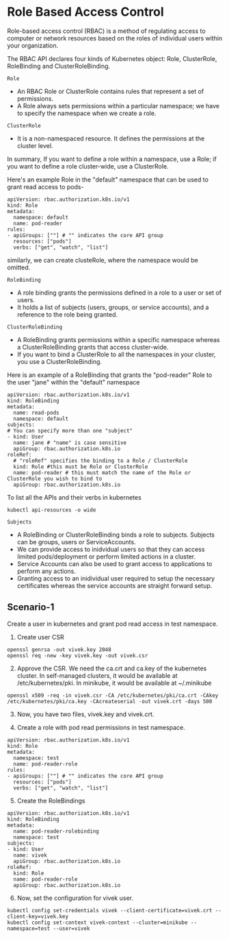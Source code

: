 # Role Based Access Control


Role-based access control (RBAC) is a method of regulating access to computer or network resources based on the roles of individual users within your organization.

The RBAC API declares four kinds of Kubernetes object: Role, ClusterRole, RoleBinding and ClusterRoleBinding. 


`Role` 
- An RBAC Role or ClusterRole contains rules that represent a set of permissions. 
- A Role always sets permissions within a particular namespace; we have to specify the namespace when we create a role.

`ClusterRole`
- It is a non-namespaced resource. It defines the permissions at the cluster level.

In summary, If you want to define a role within a namespace, use a Role; if you want to define a role cluster-wide, use a ClusterRole.

Here's an example Role in the "default" namespace that can be used to grant read access to pods-

```
apiVersion: rbac.authorization.k8s.io/v1
kind: Role
metadata:
  namespace: default
  name: pod-reader
rules:
- apiGroups: [""] # "" indicates the core API group
  resources: ["pods"]
  verbs: ["get", "watch", "list"]
```

similarly, we can create clusteRole, where the namespace would be omitted.  

`RoleBinding`

- A role binding grants the permissions defined in a role to a user or set of users. 
- It holds a list of subjects (users, groups, or service accounts), and a reference to the role being granted.

`ClusterRoleBinding`

- A RoleBinding grants permissions within a specific namespace whereas a ClusterRoleBinding grants that access cluster-wide.
- If you want to bind a ClusterRole to all the namespaces in your cluster, you use a ClusterRoleBinding.

Here is an example of a RoleBinding that grants the "pod-reader" Role to the user "jane" within the "default" namespace

```
apiVersion: rbac.authorization.k8s.io/v1
kind: RoleBinding
metadata:
  name: read-pods
  namespace: default
subjects:
# You can specify more than one "subject"
- kind: User
  name: jane # "name" is case sensitive
  apiGroup: rbac.authorization.k8s.io
roleRef:
  # "roleRef" specifies the binding to a Role / ClusterRole
  kind: Role #this must be Role or ClusterRole
  name: pod-reader # this must match the name of the Role or ClusterRole you wish to bind to
  apiGroup: rbac.authorization.k8s.io
```

To list all the APIs and their verbs in kubernetes

```
kubectl api-resources -o wide
```


`Subjects`

- A RoleBinding or ClusterRoleBinding binds a role to subjects. Subjects can be groups, users or ServiceAccounts.
- We can provide access to inidvidual users so that they can access limited pods/deployment or perform limited actions in a cluster.
- Service Accounts can also be used to grant access to applications to perform any actions. 
- Granting access to an inidividual user required to setup the necessary certificates whereas the service accounts are straight forward setup. 


## Scenario-1

Create a user in kubernetes and grant pod read access in test namespace. 


1. Create user CSR

```
openssl genrsa -out vivek.key 2048
openssl req -new -key vivek.key -out vivek.csr
```

2. Approve the CSR. We need the ca.crt and ca.key of the kubernetes cluster. In self-managed clusters, it would be available at /etc/kubernetes/pki. In minikube, it would be available at ~/.minikube 

```
openssl x509 -req -in vivek.csr -CA /etc/kubernetes/pki/ca.crt -CAkey /etc/kubernetes/pki/ca.key -CAcreateserial -out vivek.crt -days 500
```

3. Now, you have two files, vivek.key and vivek.crt. 

4. Create a role with pod read permissions in test namespace.

```
apiVersion: rbac.authorization.k8s.io/v1
kind: Role
metadata:
  namespace: test
  name: pod-reader-role
rules:
- apiGroups: [""] # "" indicates the core API group
  resources: ["pods"]
  verbs: ["get", "watch", "list"]
```

5. Create the RoleBindings

```
apiVersion: rbac.authorization.k8s.io/v1
kind: RoleBinding
metadata:
  name: pod-reader-rolebinding
  namespace: test
subjects:
- kind: User
  name: vivek
  apiGroup: rbac.authorization.k8s.io
roleRef:
  kind: Role 
  name: pod-reader-role
  apiGroup: rbac.authorization.k8s.io
```

6. Now, set the configuration for vivek user.

```
kubectl config set-credentials vivek --client-certificate=vivek.crt --client-key=vivek.key
kubectl config set-context vivek-context --cluster=minikube --namespace=test --user=vivek
```